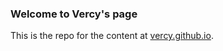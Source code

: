 ### Welcome to Vercy's page
This is the repo for the content at [vercy.github.io](https://vercy.github.io).
